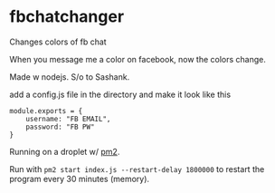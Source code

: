 # fbchatchanger
Changes colors of fb chat

When you message me a color on facebook, now the colors change.

Made w nodejs. S/o to Sashank.

add a config.js file in the directory and make it look like this
```
module.exports = {
    username: "FB EMAIL",
    password: "FB PW"
}
```
Running on a droplet w/ <a href = "https://github.com/Unitech/pm2"> pm2</a>.

Run with `pm2 start index.js --restart-delay 1800000` to restart the program every 30 minutes (memory).
